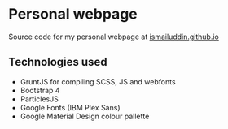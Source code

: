 # Personal webpage
Source code for my personal webpage at [ismailuddin.github.io](http://ismailuddin.github.io/)

## Technologies used
* GruntJS for compiling SCSS, JS and webfonts
* Bootstrap 4
* ParticlesJS
* Google Fonts (IBM Plex Sans)
* Google Material Design colour pallette
